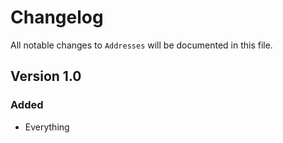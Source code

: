 # Changelog

All notable changes to `Addresses` will be documented in this file.

## Version 1.0

### Added
- Everything
